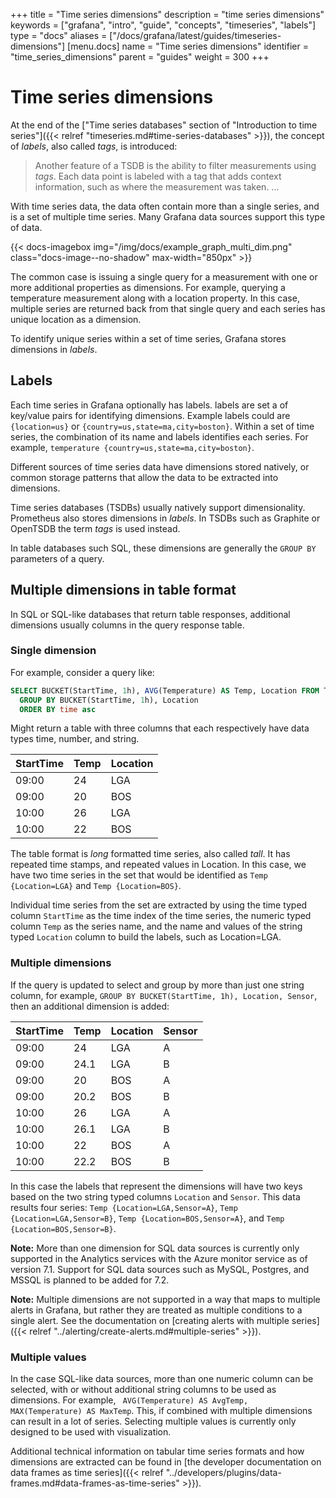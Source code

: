 +++
title = "Time series dimensions"
description = "time series dimensions"
keywords = ["grafana", "intro", "guide", "concepts", "timeseries", "labels"]
type = "docs"
aliases = ["/docs/grafana/latest/guides/timeseries-dimensions"]
[menu.docs]
name = "Time series dimensions"
identifier = "time_series_dimensions"
parent = "guides"
weight = 300
+++

# Time series dimensions

At the end of the ["Time series databases" section of "Introduction to time series"]({{< relref "timeseries.md#time-series-databases" >}}), the concept of _labels_, also called  _tags_, is introduced:

> Another feature of a TSDB is the ability to filter measurements using _tags_. Each data point is labeled with a tag that adds context information, such as where the measurement was taken. ...

With time series data, the data often contain more than a single series, and is a set of multiple time series. Many Grafana data sources support this type of data.

{{< docs-imagebox img="/img/docs/example_graph_multi_dim.png" class="docs-image--no-shadow" max-width="850px" >}}

The common case is issuing a single query for a measurement with one or more additional properties as dimensions. For example, querying a temperature measurement along with a location property. In this case, multiple series are returned back from that single query and each series has unique location as a dimension.

To identify unique series within a set of time series, Grafana stores dimensions in _labels_.

## Labels

Each time series in Grafana optionally has labels. labels are set a of key/value pairs for identifying dimensions. Example labels could are `{location=us}` or `{country=us,state=ma,city=boston}`. Within a set of time series, the combination of its name and labels identifies each series. For example, `temperature {country=us,state=ma,city=boston}`.

Different sources of time series data have dimensions stored natively, or common storage patterns that allow the data to be extracted into dimensions.

Time series databases (TSDBs) usually natively support dimensionality. Prometheus also stores dimensions in _labels_. In TSDBs such as Graphite or OpenTSDB the term _tags_ is used instead.

In table databases such SQL, these dimensions are generally the `GROUP BY` parameters of a query.

## Multiple dimensions in table format

In SQL or SQL-like databases that return table responses, additional dimensions usually columns in the query response table.

### Single dimension

For example, consider a query like:

```sql
SELECT BUCKET(StartTime, 1h), AVG(Temperature) AS Temp, Location FROM T
  GROUP BY BUCKET(StartTime, 1h), Location
  ORDER BY time asc
```

Might return a table with three columns that each respectively have data types time, number, and string.

| StartTime  | Temp | Location |
| ---------- | ---- | -------- |
| 09:00      | 24   | LGA      |
| 09:00      | 20   | BOS      |
| 10:00      | 26   | LGA      |
| 10:00      | 22   | BOS      |

The table format is _long_ formatted time series, also called _tall_. It has repeated time stamps, and repeated values in Location. In this case, we have two time series in the set that would be identified as `Temp {Location=LGA}` and `Temp {Location=BOS}`.

Individual time series from the set are extracted by using the time typed column `StartTime` as the time index of the time series, the numeric typed column `Temp` as the series name, and the name and values of the string typed `Location` column to build the labels, such as Location=LGA.

### Multiple dimensions

If the query is updated to select and group by more than just one string column, for example, `GROUP BY BUCKET(StartTime, 1h), Location, Sensor`, then an additional dimension is added:

| StartTime  | Temp | Location | Sensor |
| ---------- | ---- | -------- | ------ |
| 09:00      | 24   | LGA      | A      |
| 09:00      | 24.1 | LGA      | B      |
| 09:00      | 20   | BOS      | A      |
| 09:00      | 20.2 | BOS      | B      |
| 10:00      | 26   | LGA      | A      |
| 10:00      | 26.1 | LGA      | B      |
| 10:00      | 22   | BOS      | A      |
| 10:00      | 22.2 | BOS      | B      |

In this case the labels that represent the dimensions will have two keys based on the two string typed columns `Location` and `Sensor`. This data results four series: `Temp {Location=LGA,Sensor=A}`, `Temp {Location=LGA,Sensor=B}`, `Temp {Location=BOS,Sensor=A}`, and `Temp {Location=BOS,Sensor=B}`.

**Note:** More than one dimension for SQL data sources is currently only supported in the Analytics services with the Azure monitor service as of version 7.1. Support for SQL data sources such as MySQL, Postgres, and MSSQL is planned to be added for 7.2.

**Note:** Multiple dimensions are not supported in a way that maps to multiple alerts in Grafana, but rather they are treated as multiple conditions to a single alert. See the documentation on [creating alerts with multiple series]({{< relref "../alerting/create-alerts.md#multiple-series" >}}).

### Multiple values

In the case SQL-like data sources, more than one numeric column can be selected, with or without additional string columns to be used as dimensions. For example, ` AVG(Temperature) AS AvgTemp,  MAX(Temperature) AS MaxTemp`. This, if combined with multiple dimensions can result in a lot of series. Selecting multiple values is currently only designed to be used with visualization.

Additional technical information on tabular time series formats and how dimensions are extracted can be found in [the developer documentation on data frames as time series]({{< relref "../developers/plugins/data-frames.md#data-frames-as-time-series" >}}).
